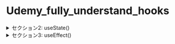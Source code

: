 # Udemy_fully_understand_hooks

<details>
<summary>セクション2: useState()</summary>

| NO | 内容 |
| ---- | ---- |
| 4. | useState()を使わないstate管理をやってみよう |
| 5. | useState() |
| 6. | stateの変更が即時反映されない理由 |
| 7. | 状態更新関数の使い方 |
| 8. | Reactがレンダリングするタイミングを理解しよう |
| 9. | コンソールに2度ログが出てくる理由(React Strict Mode) |
| 10. | onChangeトリガーを使ったinput値の状態更新 |
| 11. | オブジェクトや配列のstateの更新 |
| 12. | スプレッド構文を使ったstateの状態更新 |
| 13. | イミュータブルとミュータブルな操作の違い |
| 14. | 【補足】onClickにおける関数の呼び出し方の違い |
| 15. | 【補足】ReactがDOMにコミットするまでの流れ |
| 16. | 【補足】仮想DOMの差分比較=コンポーネントのレンダリング |
</details>

<details>
<summary>セクション3: useEffect()</summary>

| NO | 内容 |
| ---- | ---- |
| 17. | useEffect() |
| 18. | ブラウザイベントのリッスン(外部システムがDOMの場合) |
| 19. | クリーンアップ関数の意味と実装方法 |
<!-- | 20. | useEffectを使ったデータフェッチング |
| 21. | 依存配列を指定してEffect発火条件を変更しよう |
| 22. | クリーンアップで競合状態を解決しよう |
| 23. | useEffect内で発生するstate更新の無限ループに気を付けよう |
| 24. | 【発展】カスタムフックスにエフェクトをラップする |
| 25. | 【発展】useSWR()を使ったキャッシュデータフェッチング | -->

</details>
